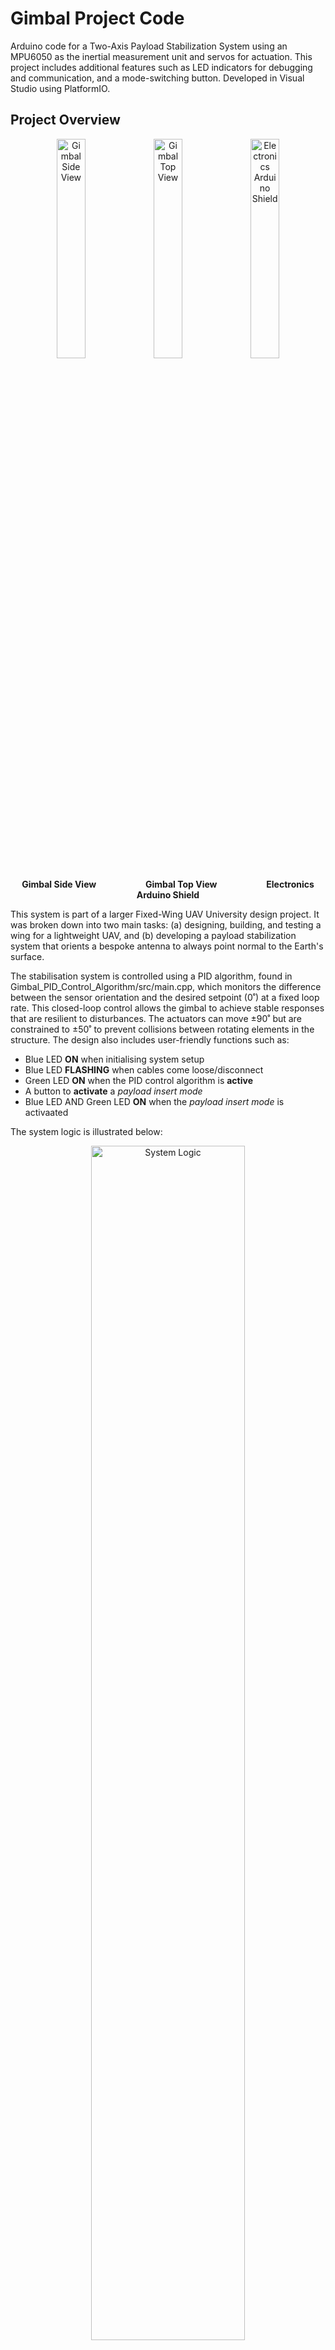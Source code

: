 # Gimbal Project Code
Arduino code for a Two-Axis Payload Stabilization System using an MPU6050 as the inertial measurement unit and servos for actuation. This project includes additional features such as LED indicators for debugging and communication, and a mode-switching button. Developed in Visual Studio using PlatformIO.

## Project Overview
<p align="center">
  <img src="https://github.com/user-attachments/assets/898403e6-3759-439b-842f-9035a8aa3e9c" alt="Gimbal Side View" width="30%">
  <img src="https://github.com/user-attachments/assets/e15302f3-486e-4923-9990-e52842dd89af" alt="Gimbal Top View" width="30%">
  <img src="https://github.com/user-attachments/assets/dceb1235-da45-491e-aff6-0f7062a13bfa" alt="Electronics Arduino Shield" width="30%">
</p>
<p align="center">
  <b>Gimbal Side View</b> &nbsp;&nbsp;&nbsp;&nbsp;&nbsp;&nbsp;&nbsp;&nbsp;&nbsp;&nbsp;&nbsp;&nbsp;&nbsp;&nbsp;&nbsp;&nbsp;&nbsp;&nbsp;
  <b>Gimbal Top View</b> &nbsp;&nbsp;&nbsp;&nbsp;&nbsp;&nbsp;&nbsp;&nbsp;&nbsp;&nbsp;&nbsp;&nbsp;&nbsp;&nbsp;&nbsp;&nbsp;&nbsp;&nbsp;
  <b>Electronics Arduino Shield</b>
</p>

This system is part of a larger Fixed-Wing UAV University design project. It was broken down into two main tasks: (a) designing, building, and testing a wing for a lightweight UAV, and (b) developing a payload stabilization system that orients a bespoke antenna to always point normal to the Earth's surface.

The stabilisation system is controlled using a PID algorithm, found in Gimbal_PID_Control_Algorithm/src/main.cpp, which monitors the difference between the sensor orientation and the desired setpoint (0˚) at a fixed loop rate. This closed-loop control allows the gimbal to achieve stable responses that are resilient to disturbances. The actuators can move ±90˚ but are constrained to ±50˚ to prevent collisions between rotating elements in the structure. The design also includes user-friendly functions such as:

- Blue LED **ON** when initialising system setup
- Blue LED **FLASHING** when cables come loose/disconnect
- Green LED **ON** when the PID control algorithm is **active**
- A button to **activate** a _payload insert mode_
- Blue LED AND Green LED **ON** when the _payload insert mode_ is activaated

The system logic is illustrated below:

<p align="center">
  <img src="https://github.com/user-attachments/assets/b5aee6fb-7f46-46f5-8698-886205346b55" alt="System Logic" width="70%">
</p>

The IMU requires a high sampling rate (above 90˚/s) to ensure smooth orientation corrections. It initializes its accelerometer and gyroscope to ±2g and 250˚/s sensitivity, respectively, and communicates with the microcontroller via I2C at 400kHz. The gimbal uses the MPU6050's Digital Motion Processor (DMP) to obtain the antenna’s orientation data using quaternions, which offloads motion processing tasks from the microcontroller.

<p align="center">
  <img src="https://github.com/user-attachments/assets/55346361-172c-4cb6-ad64-e3af2ba082e4" alt="System Overview" width="45%">
  <img src="https://github.com/user-attachments/assets/0148ba3e-8693-4c15-926a-b3b851ecbdb3" alt="PID Control Process" width="45%">
</p>

The PID gain tuning was performed using a Gimbal Testing table during simulated flight conditions, including take-off, landing, and turbulence. The system response to pitch and roll perturbations exhibited a small steady-state error with a noticeable but non-disruptive overshoot, as shown above.
